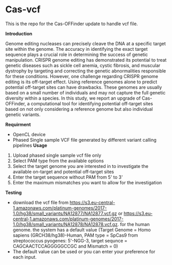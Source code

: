 # Cas-vcf
This is the repo for the Cas-OFFinder update to handle vcf file.

**Introduction**

Genome editing nucleases can precisely cleave the DNA at a specific target site within the genome. 
The accuracy in identifying the exact target sequence plays a crucial role in determining the success of genetic manipulation. 
CRISPR genome editing has demonstrated its potential to treat genetic diseases such as sickle cell anemia, cystic fibrosis, 
and muscular dystrophy by targeting and correcting the genetic abnormalities responsible for these conditions. However, 
one challenge regarding CRISPR genome editing is its off-target effect. Using reference genomes alone to predict potential 
off-target sites can have drawbacks. These genomes are usually based on a small number of individuals and may not 
capture the full genetic diversity within a species. In this study, we report an upgrade of Cas-OFFinder, a computational tool 
for identifying potential off-target sites based on not only considering a reference genome but also individual genetic variants.

**Requirment**
- OpenCL device
- Phased Single sample VCF file generated by different variant calling pipelines
**Usage**
1. Upload phased single sample vcf file only
2. Select PAM type from the available options
3. Select the target genome you are interested in to investigate the available on-target and  potential off-target sites
4. Enter the target sequence without PAM from 5' to 3'
5. Enter the maximum mismatches you want to allow for the investigation
   
 **Testing**
 - download the vcf file from https://s3.eu-central-1.amazonaws.com/platinum-genomes/2017-1.0/hg38/small_variants/NA12877/NA12877.vcf.gz or
   https://s3.eu-central-1.amazonaws.com/platinum-genomes/2017-1.0/hg38/small_variants/NA12878/NA12878.vcf.gz. for the human genome.
   the system has a default value (Target Genome = Homo sapiens (GRCH38/hg38)-Human, PAM type = SpCas9 from streptococcus pyogenes: 5'-NGG-3, 
    target sequnce = CAGCAACTCCAGGGGGCCGC and Mismatch = 0)
- The default value can be used or you can enter your preference for each input.
  
   
  
